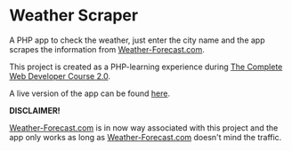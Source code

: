 # Weather Scraper

A PHP app to check the weather, just enter the city name and the app scrapes the information from [Weather-Forecast.com](http://www.weather-forecast.com/).

This project is created as a PHP-learning experience during [The Complete Web Developer Course 2.0](https://www.udemy.com/the-complete-web-developer-course-2/).

A live version of the app can be found [here]().

**DISCLAIMER!**

[Weather-Forecast.com](http://www.weather-forecast.com/) is in now way associated with this project and the app only works as long as [Weather-Forecast.com](http://www.weather-forecast.com/) doesn't mind the traffic.
